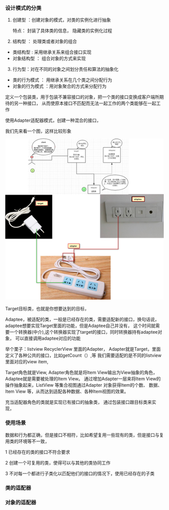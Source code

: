 
### 设计模式的分类
1. 创建型 ：创建对象的模式，对类的实例化进行抽象

   特点：
封装了具体类的信息，
隐藏类的实例化过程

2. 结构型 ： 处理类或者对象的组合

* 类结构型 : 采用继承关系来组合接口实现
* 对象结构型 ： 组合对象的方式来实现

3. 行为型：对在不同的对象之间划分责任和算法的抽象化

* 类的行为模式 ： 用继承关系在几个类之间分配行为
* 对象的行为模式 ：用对象聚合的方式来分配行为



定义一个包装类，用于包装不兼容接口的对象，把一个类的接口变换成客户端所期待的另一种接口，
从而使原本接口不匹配而无法一起工作的两个类能够在一起工作

使用Adapter适配器模式，创建一种混合的接口，

我们先来看一个图，这样比较形象

![](https://github.com/fumeidonga/markdownPic/blob/master/designmodel/adapter1.jpg?raw=true)

Target目标类，也就是你想要达到的目标，

Adaptee，被适配的类，一般是已经存在的类，需要适配新的接口，换句话说，
adaptee想要实现Target里面的功能，但是Adaptee自己并没有，
这个时间就需要一个转换器(中介),这个转换器实现了target的接口，同时转换器持有adaptee对象，
可以直接调用adaptee对应的功能

举个栗子：listview RecyclerView 里面的Adapter， Adapter就是Target，里面定义了各种公共的接口，比如getCount（）,等
我们需要适配的是不同的listview里面对应的view item,

Target角色就是View, Adapter角色就是将Item View输出为View抽象的角色， Adaptee就是需要被处理的Item View。
通过增加Adapter一层来将Item View的操作抽象起来，ListView 等集合视图通过Adapter 对象获得Item的个数、
数据、Item View 等，从而达到适配各种数据、各种Item视图的效果。

充当适配器角色的类就是实现已有接口的抽象类， 通过包装接口跟目标类来实现，

### 使用场景

数据和行为都正确，但是接口不相符，比如希望复用一些现有的类，但是接口与复用类的环境等不一致，

1 已经存在的类的接口不符合要求

2 创建一个可复用的类，使得可以与其他的类协同工作

3 不对每一个都进行子类化以匹配他们的接口的情况下，使用已经存在的子类

### 类的适配器

### 对象的适配器

























